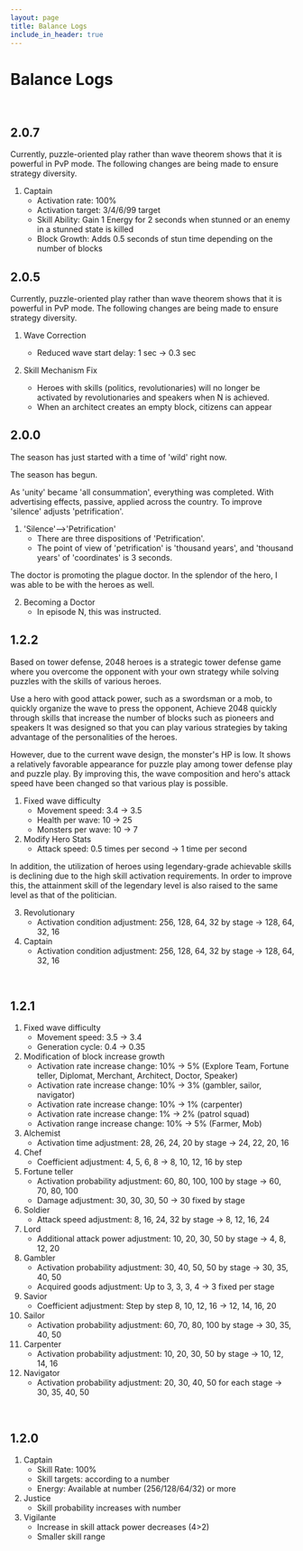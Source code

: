 ```yaml
---
layout: page
title: Balance Logs
include_in_header: true
---
```

# Balance Logs

<br>

## 2.0.7
Currently, puzzle-oriented play rather than wave theorem shows that it is powerful in PvP mode.
The following changes are being made to ensure strategy diversity.

1. Captain
     - Activation rate: 100%
     - Activation target: 3/4/6/99 target
     - Skill Ability: Gain 1 Energy for 2 seconds when stunned or an enemy in a stunned state is killed
     - Block Growth: Adds 0.5 seconds of stun time depending on the number of blocks

## 2.0.5
Currently, puzzle-oriented play rather than wave theorem shows that it is powerful in PvP mode.
The following changes are being made to ensure strategy diversity.

1. Wave Correction
     - Reduced wave start delay: 1 sec -> 0.3 sec

2. Skill Mechanism Fix
     - Heroes with skills (politics, revolutionaries) will no longer be activated by revolutionaries and speakers when N is achieved.
     - When an architect creates an empty block, citizens can appear

## 2.0.0
The season has just started with a time of 'wild' right now.

The season has begun.

As 'unity' became 'all consummation', everything was completed.
With advertising effects, passive, applied across the country.
To improve 'silence' adjusts 'petrification'.

1. 'Silence'-->'Petrification'
     - There are three dispositions of 'Petrification'.
     - The point of view of 'petrification' is 'thousand years', and 'thousand years' of 'coordinates' is 3 seconds.

The doctor is promoting the plague doctor. In the splendor of the hero, I was able to be with the heroes as well.

2. Becoming a Doctor
     - In episode N, this was instructed.

## 1.2.2
Based on tower defense, 2048 heroes is a strategic tower defense game where you overcome the opponent with your own strategy while solving puzzles with the skills of various heroes.

Use a hero with good attack power, such as a swordsman or a mob, to quickly organize the wave to press the opponent,
Achieve 2048 quickly through skills that increase the number of blocks such as pioneers and speakers
It was designed so that you can play various strategies by taking advantage of the personalities of the heroes.

However, due to the current wave design, the monster's HP is low.
It shows a relatively favorable appearance for puzzle play among tower defense play and puzzle play.
By improving this, the wave composition and hero's attack speed have been changed so that various play is possible.

1. Fixed wave difficulty
     - Movement speed: 3.4 -> 3.5
     - Health per wave: 10 -> 25
     - Monsters per wave: 10 -> 7
2. Modify Hero Stats
     - Attack speed: 0.5 times per second -> 1 time per second

In addition, the utilization of heroes using legendary-grade achievable skills is declining due to the high skill activation requirements.
In order to improve this, the attainment skill of the legendary level is also raised to the same level as that of the politician.

3. Revolutionary
     - Activation condition adjustment: 256, 128, 64, 32 by stage -> 128, 64, 32, 16
4. Captain
     - Activation condition adjustment: 256, 128, 64, 32 by stage -> 128, 64, 32, 16


<br>

## 1.2.1
1. Fixed wave difficulty
     - Movement speed: 3.5 -> 3.4
     - Generation cycle: 0.4 -> 0.35
2. Modification of block increase growth
     - Activation rate increase change: 10% -> 5% (Explore Team, Fortune teller, Diplomat, Merchant, Architect, Doctor, Speaker)
     - Activation rate increase change: 10% -> 3% (gambler, sailor, navigator)
     - Activation rate increase change: 10% -> 1% (carpenter)
     - Activation rate increase change: 1% -> 2% (patrol squad)
     - Activation range increase change: 10% -> 5% (Farmer, Mob)
3. Alchemist
     - Activation time adjustment: 28, 26, 24, 20 by stage -> 24, 22, 20, 16
4. Chef
     - Coefficient adjustment: 4, 5, 6, 8 -> 8, 10, 12, 16 by step
5. Fortune teller
     - Activation probability adjustment: 60, 80, 100, 100 by stage -> 60, 70, 80, 100
     - Damage adjustment: 30, 30, 30, 50 -> 30 fixed by stage
6. Soldier
     - Attack speed adjustment: 8, 16, 24, 32 by stage -> 8, 12, 16, 24
7. Lord
     - Additional attack power adjustment: 10, 20, 30, 50 by stage -> 4, 8, 12, 20
8. Gambler
     - Activation probability adjustment: 30, 40, 50, 50 by stage -> 30, 35, 40, 50
     - Acquired goods adjustment: Up to 3, 3, 3, 4 -> 3 fixed per stage
9. Savior
     - Coefficient adjustment: Step by step 8, 10, 12, 16 -> 12, 14, 16, 20
10. Sailor
     - Activation probability adjustment: 60, 70, 80, 100 by stage -> 30, 35, 40, 50
11. Carpenter
     - Activation probability adjustment: 10, 20, 30, 50 by stage -> 10, 12, 14, 16
12. Navigator
     - Activation probability adjustment: 20, 30, 40, 50 for each stage -> 30, 35, 40, 50


<br>

## 1.2.0
1. Captain
     - Skill Rate: 100%
     - Skill targets: according to a number
     - Energy: Available at number (256/128/64/32) or more
2. Justice
     - Skill probability increases with number
3. Vigilante
     - Increase in skill attack power decreases (4>2)
     - Smaller skill range
